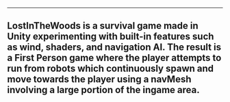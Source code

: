 --------------------------------------------------------------------------------
LostInTheWoods is a survival game made in Unity experimenting with built-in 
features such as wind, shaders, and navigation AI. The result is a First
Person game where the player attempts to run from robots which continuously
spawn and move towards the player using a navMesh involving a large portion of
the ingame area.
--------------------------------------------------------------------------------
